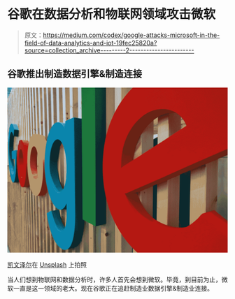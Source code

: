 # 谷歌在数据分析和物联网领域攻击微软

> 原文：<https://medium.com/codex/google-attacks-microsoft-in-the-field-of-data-analytics-and-iot-19fec25820a?source=collection_archive---------2----------------------->

## 谷歌推出制造数据引擎&制造连接

![](img/34acb46054ee94114f98f8625c623323.png)

[凯文泽尔](https://unsplash.com/@kai_wenzel?utm_source=unsplash&utm_medium=referral&utm_content=creditCopyText)在 [Unsplash](https://unsplash.com/s/photos/google?utm_source=unsplash&utm_medium=referral&utm_content=creditCopyText) 上拍照

当人们想到物联网和数据分析时，许多人首先会想到微软。毕竟，到目前为止，微软一直是这一领域的老大。现在谷歌正在追赶制造业数据引擎&制造业连接。